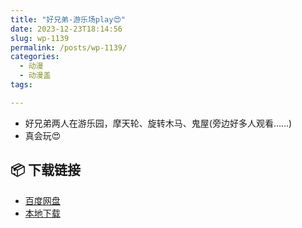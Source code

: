 ```yaml
---
title: "好兄弟-游乐场play😍"
date: 2023-12-23T18:14:56
slug: wp-1139
permalink: /posts/wp-1139/
categories:
  - 动漫
  - 动漫盖
tags:

---
```


*   好兄弟两人在游乐园，摩天轮、旋转木马、鬼屋(旁边好多人观看……)
*   真会玩😍

## 📦 下载链接
- [百度网盘](https://blziyuan21.com/pay-download/1139?key=887128089b&down_id=0)
- [本地下载](https://blziyuan21.com/pay-download/1139?key=887128089b&down_id=1)


